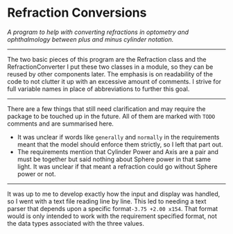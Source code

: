# Refraction Conversions

_A program to help with converting refractions in optometry and ophthalmology between plus and minus cylinder notation._

---
The two basic pieces of this program are the Refraction class and the RefractionConverter 
I put these two classes in a module, so they can be reused by other components later.
The emphasis is on readability of the code to not clutter it up with an excessive amount of comments.
I strive for full variable names in place of abbreviations to further this goal.

---

There are a few things that still need clarification and may require the package to be touched up in the future.
All of them are marked with `TODO` comments and are summarised here.
* It was unclear if words like `generally` and `normally` in the requirements meant that the model should enforce them strictly, so I left that part out.
* The requirements mention that Cylinder Power and Axis are a pair and must be together but said nothing about Sphere power in that same light. It was unclear if that meant a refraction could go without Sphere power or not.

---
It was up to me to develop exactly how the input and display was handled, so I went with a text file reading line by line. This led to needing a text parser that depends upon a specific format`-3.75 +2.00 x154`. That format would is only intended to work with the requirement specified format, not the data types associated with the three values.  




